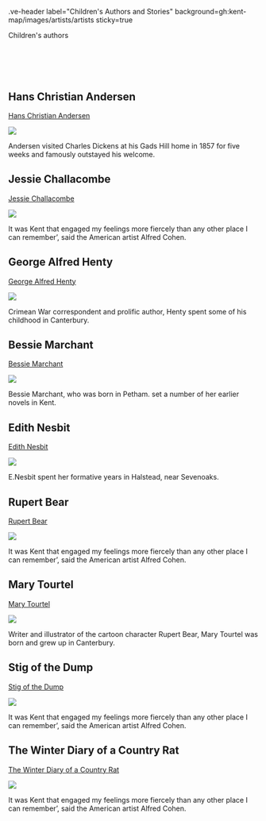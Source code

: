 .ve-header label="Children's Authors and Stories" background=gh:kent-map/images/artists/artists sticky=true

Children's authors

# &nbsp; 
<param class="cards">

## Hans Christian Andersen

[Hans Christian Andersen](/19c/19c-andersen-biography)

![](https://iiif.juncture-digital.org/thumbnail?url=https://upload.wikimedia.org/wikipedia/commons/7/75/HCA_by_Thora_Hallager_1869.jpg)

Andersen visited Charles Dickens at his Gads Hill home in 1857 for five weeks and famously outstayed his welcome. 

## Jessie Challacombe

[Jessie Challacombe](/19c/19c-challacombe-biography)

![](https://iiif.juncture-digital.org/thumbnail?url=https://raw.githubusercontent.com/kent-map/kent/main/20c/images/redlandscape.jpg)

It was Kent that engaged my feelings more fiercely than any other place I can remember’, said the American artist Alfred Cohen. 

## George Alfred Henty

[George Alfred Henty](/19c/19c-henty-biography)

![](https://iiif.juncture-digital.org/thumbnail?url=https://raw.githubusercontent.com/kent-map/kent/main/20c/images/redlandscape.jpg)

Crimean War correspondent and prolific author, Henty spent some of his childhood in Canterbury.

## Bessie Marchant

[Bessie Marchant](/19c/19c-marchant-biography)

![](https://iiif.juncture-digital.org/thumbnail?url=https://raw.githubusercontent.com/kent-map/kent/main/20c/images/redlandscape.jpg)

Bessie Marchant, who was born in Petham. set a number of her earlier novels in Kent.

## Edith Nesbit

[Edith Nesbit](/nesbit/nesbit-biography)

![](https://iiif.juncture-digital.org/thumbnail?url=https://raw.githubusercontent.com/kent-map/kent/main/20c/images/redlandscape.jpg)

E.Nesbit spent her formative years in Halstead, near Sevenoaks.

## Rupert Bear

[Rupert Bear](/20c/20c-rupert-bear-biography)

![](https://iiif.juncture-digital.org/thumbnail?url=https://raw.githubusercontent.com/kent-map/kent/main/20c/images/redlandscape.jpg)

It was Kent that engaged my feelings more fiercely than any other place I can remember’, said the American artist Alfred Cohen. 

## Mary Tourtel

[Mary Tourtel](/19c/19c-tourtel-biography)

![](https://iiif.juncture-digital.org/thumbnail?url=https://raw.githubusercontent.com/kent-map/kent/main/20c/images/redlandscape.jpg)

Writer and illustrator of the cartoon character Rupert Bear, Mary Tourtel was born and grew up in Canterbury.

## Stig of the Dump

[Stig of the Dump](/landscape/chalk-pits-stig)

![](https://iiif.juncture-digital.org/thumbnail?url=https://stor.artstor.org/stor/862d778e-6ca0-46d3-976d-14bf7d4ff67d)

It was Kent that engaged my feelings more fiercely than any other place I can remember’, said the American artist Alfred Cohen. 

## The Winter Diary of a Country Rat

[The Winter Diary of a Country Rat](/20c/20c-cohen-biography)

![](https://iiif.juncture-digital.org/thumbnail?url=https://raw.githubusercontent.com/kent-map/kent/main/20c/images/redlandscape.jpg)

It was Kent that engaged my feelings more fiercely than any other place I can remember’, said the American artist Alfred Cohen. 



